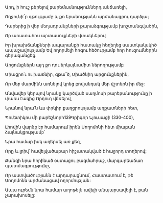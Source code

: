 Արդ, ի հուշ բերելով բարեմասնություններդ անճառելի,


Ողջունի՜ր գթությամբ և քո երանությանն արժանացրու դարձյալ


Դարերից ի վեր մեղադրանքների քարաձգությամբ խոշտանգվածին,


Որ առատահոս արտասուքների վտակներով


Իր խրախճանքների ապարանքի հատակը հեղեղեց սաստկակսկիծ ապաշավությամբ Եվ ողորմելի հոգու հեծությամբ հոր հուզումներին գերազանցեց:


Արցունքներն այդ քո դու երկայնամիտ ներողությամբ


Միացրո՛ւ ու խառնիր, գթա՜ծ, Միածնիդ արցունքներին,


Որ մեր մարմինն առնելով կրեց բովանդակ մեր վշտերն իր մեջ:


Անվավեր կերպով նրանը կարծված սաղմոսի բարեբանությունը ի փառս էակից Որդուդ վճռելով,


Նրանով նրա՛ն ևս փրկիր քաղցրությամբ աղքատների հետ,


Պուետիկոս մի բարեշնորհ139Գրիգոր Նյուսացի (330-400),


Լիովին վարձք էր համարում իրեն Սողոմոնի հետ միաբան ձայնակցությամբ՝


Նրա համար իսկ աղերսել առ քեզ,


Որը և լրիվ՝ հավելվածաբար հիշատակված է հաջորդ տողերով:


Քանզի նրա հորինած օստացու բազմահրաշ, մարգարեաճառ պատմագրությունը,


Որ աստվածությանն է արդարացնում, Հաստատում է, թե Սողոմոնն արժանացավ ողորմության:


Ապա ուրեմն նրա համար աղոթելն ավելի անպարսավելի է, քան չարախոսելը: